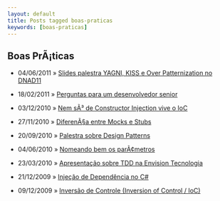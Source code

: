 ```yaml
---
layout: default
title: Posts tagged boas-praticas
keywords: [boas-praticas]
---
```

<h2 class="category">Boas PrÃ¡ticas</h2>
<ul class="posts">
<li>
<p>
<span class="date">04/06/2011</span> &raquo;
<a href="/blog/slides-palestra-yagni-kiss-e-over-patternization-no-dnad11">Slides palestra YAGNI, KISS e Over Patternization no DNAD11</a>
</p>
</li>
<li>
<p>
<span class="date">18/02/2011</span> &raquo;
<a href="/blog/perguntas-para-um-desenvolvedor-senior">Perguntas para um desenvolvedor senior</a>
</p>
</li>
<li>
<p>
<span class="date">03/12/2010</span> &raquo;
<a href="/blog/nem-so-de-constructor-injection-vive-o-ioc">Nem sÃ³ de Constructor Injection vive o IoC</a>
</p>
</li>
<li>
<p>
<span class="date">27/11/2010</span> &raquo;
<a href="/blog/diferenca-entre-mocks-e-stubs">DiferenÃ§a entre Mocks e Stubs</a>
</p>
</li>
<li>
<p>
<span class="date">20/09/2010</span> &raquo;
<a href="/blog/palestra-sobre-design-patterns">Palestra sobre Design Patterns</a>
</p>
</li>
<li>
<p>
<span class="date">04/06/2010</span> &raquo;
<a href="/blog/nomeando-bem-parametros">Nomeando bem os parÃ¢metros</a>
</p>
</li>
<li>
<p>
<span class="date">23/03/2010</span> &raquo;
<a href="/blog/apresentacao-sobre-tdd-na-envision-tecnologia">Apresentação sobre TDD na Envision Tecnologia</a>
</p>
</li>
<li>
<p>
<span class="date">21/12/2009</span> &raquo;
<a href="/blog/injecao-de-dependencia">Injeção de Dependência no C#</a>
</p>
</li>
<li>
<p>
<span class="date">09/12/2009</span> &raquo;
<a href="/blog/inversao-de-controle-inversion-of-control-ioc">Inversão de Controle (Inversion of Control / IoC)</a>
</p>
</li>
</ul>
